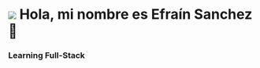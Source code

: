 # ![](https://raw.githubusercontent.com/efransancheza/efrasancheza/main/laptop-1.png) Hola, mi nombre es Efraín Sanchez 👋
### Learning Full-Stack







<!--
**efrasancheza/efrasancheza** is a ✨ _special_ ✨ repository because its `README.md` (this file) appears on your GitHub profile.

Here are some ideas to get you started:

- 🔭 I’m currently working on ...
- 🌱 I’m currently learning ...
- 👯 I’m looking to collaborate on ...
- 🤔 I’m looking for help with ...
- 💬 Ask me about ...
- 📫 How to reach me: ...
- 😄 Pronouns: ...
- ⚡ Fun fact: ...
-->
